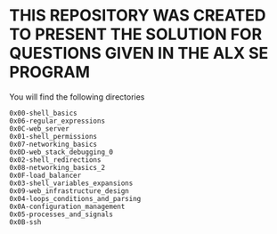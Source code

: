# THIS REPOSITORY WAS CREATED TO PRESENT THE SOLUTION FOR QUESTIONS GIVEN IN THE ALX SE PROGRAM

 You will find the following directories
  
   
    0x00-shell_basics                  
    0x06-regular_expressions        
    0x0C-web_server
    0x01-shell_permissions             
    0x07-networking_basics          
    0x0D-web_stack_debugging_0
    0x02-shell_redirections            
    0x08-networking_basics_2        
    0x0F-load_balancer
    0x03-shell_variables_expansions    
    0x09-web_infrastructure_design  
    0x04-loops_conditions_and_parsing  
    0x0A-configuration_management
    0x05-processes_and_signals         
    0x0B-ssh